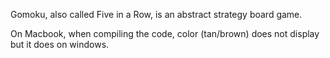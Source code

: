 Gomoku, also called Five in a Row, is an abstract strategy board game.

On Macbook, when compiling the code, color (tan/brown) does not display but it does on windows.
